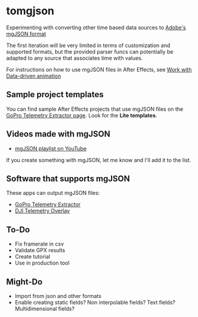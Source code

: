 # tomgjson

Experimenting with converting other time based data sources to [Adobe's mgJSON format](https://github.com/JuanIrache/mgjson)

The first iteration will be very limited in terms of customization and supported formats, but the provided parser funcs can potentially be adapted to any source that associates time with values.

For instructions on how to use mgJSON files in After Effects, see [Work with Data-driven animation](https://helpx.adobe.com/after-effects/using/data-driven-animations.html)

## Sample project templates

You can find sample After Effects projects that use mgJSON files on the [GoPro Telemetry Extractor page](https://goprotelemetryextractor.com). Look for the **Lite templates**.

## Videos made with mgJSON

- [mgJSON playlist on YouTube](https://www.youtube.com/playlist?list=PLgoeWSWqXedI7FbZccAEudt2_t8qPX0Px)

If you create something with mgJSON, let me know and I'll add it to the list.

## Software that supports mgJSON

These apps can output mgJSON files:

- [GoPro Telemetry Extractor](https://goprotelemetryextractor.com)
- [DJI Telemetry Overlay](https://djitelemetryoverlay.com)

## To-Do

- Fix framerate in csv
- Validate GPX results
- Create tutorial
- Use in production tool

## Might-Do

- Import from json and other formats
- Enable creating static fields? Non interpolable fields? Text fields? Multidimensional fields?
